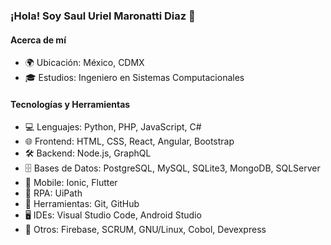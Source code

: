 ### ¡Hola! Soy Saul Uriel Maronatti Diaz 👋

#### Acerca de mí
- 🌍 Ubicación: México, CDMX
- 🎓 Estudios: Ingeniero en Sistemas Computacionales

#### Tecnologías y Herramientas
- 💻 Lenguajes: Python, PHP, JavaScript, C# 
- 🌐 Frontend: HTML, CSS, React, Angular, Bootstrap
- 🛠️ Backend: Node.js, GraphQL
- 🗄️ Bases de Datos: PostgreSQL, MySQL, SQLite3, MongoDB, SQLServer
- 📱 Mobile: Ionic, Flutter
- 🤖 RPA: UiPath
- 🔧 Herramientas: Git, GitHub
- 🖥️ IDEs: Visual Studio Code, Android Studio
- 🚀 Otros: Firebase, SCRUM, GNU/Linux, Cobol, Devexpress
